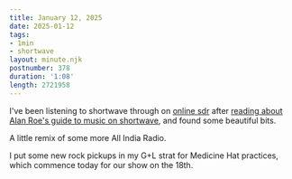 ```yaml
---
title: January 12, 2025
date: 2025-01-12
tags:
- 1min
- shortwave
layout: minute.njk
postnumber: 378
duration: '1:08'
length: 2721958
---
```

I've been listening to shortwave through on [online sdr](http://websdr.ewi.utwente.nl:8901/) after [reading about Alan Roe's guide to music on shortwave](https://swling.com/blog/2025/01/alan-roes-b-24-season-guide-to-music-on-shortwave-version-3-0/), and found some beautiful bits. 

A little remix of some more All India Radio. 

I put some new rock pickups in my G+L strat for Medicine Hat practices, which commence today for our show on the 18th. 